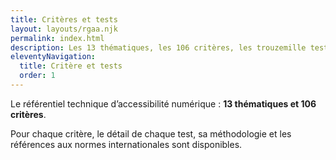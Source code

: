 ```yaml
---
title: Critères et tests
layout: layouts/rgaa.njk
permalink: index.html
description: Les 13 thématiques, les 106 critères, les trouzemille tests, le tout ctrlhèfe-friendly.
eleventyNavigation:
  title: Critère et tests
  order: 1
---
```


Le référentiel technique d’accessibilité numérique : **13 thématiques et 106 critères**.

Pour chaque critère, le détail de chaque test, sa méthodologie et les références aux normes internationales sont disponibles.
